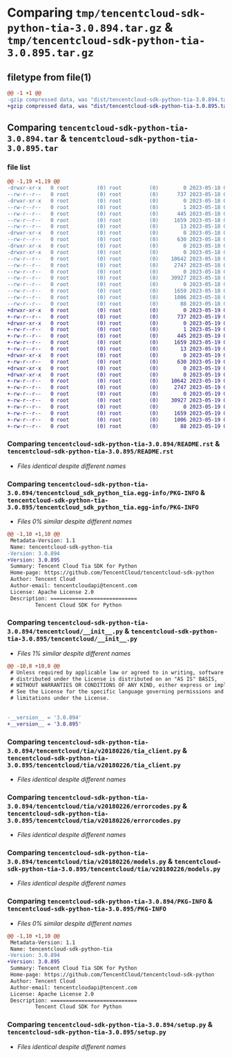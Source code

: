 # Comparing `tmp/tencentcloud-sdk-python-tia-3.0.894.tar.gz` & `tmp/tencentcloud-sdk-python-tia-3.0.895.tar.gz`

## filetype from file(1)

```diff
@@ -1 +1 @@
-gzip compressed data, was "dist/tencentcloud-sdk-python-tia-3.0.894.tar", last modified: Thu May 18 00:39:05 2023, max compression
+gzip compressed data, was "dist/tencentcloud-sdk-python-tia-3.0.895.tar", last modified: Fri May 19 03:02:25 2023, max compression
```

## Comparing `tencentcloud-sdk-python-tia-3.0.894.tar` & `tencentcloud-sdk-python-tia-3.0.895.tar`

### file list

```diff
@@ -1,19 +1,19 @@
-drwxr-xr-x   0 root         (0) root         (0)        0 2023-05-18 00:39:05.000000 tencentcloud-sdk-python-tia-3.0.894/
--rw-r--r--   0 root         (0) root         (0)      737 2023-05-18 00:39:05.000000 tencentcloud-sdk-python-tia-3.0.894/README.rst
-drwxr-xr-x   0 root         (0) root         (0)        0 2023-05-18 00:39:05.000000 tencentcloud-sdk-python-tia-3.0.894/tencentcloud_sdk_python_tia.egg-info/
--rw-r--r--   0 root         (0) root         (0)        1 2023-05-18 00:39:05.000000 tencentcloud-sdk-python-tia-3.0.894/tencentcloud_sdk_python_tia.egg-info/dependency_links.txt
--rw-r--r--   0 root         (0) root         (0)      445 2023-05-18 00:39:05.000000 tencentcloud-sdk-python-tia-3.0.894/tencentcloud_sdk_python_tia.egg-info/SOURCES.txt
--rw-r--r--   0 root         (0) root         (0)     1659 2023-05-18 00:39:05.000000 tencentcloud-sdk-python-tia-3.0.894/tencentcloud_sdk_python_tia.egg-info/PKG-INFO
--rw-r--r--   0 root         (0) root         (0)       13 2023-05-18 00:39:05.000000 tencentcloud-sdk-python-tia-3.0.894/tencentcloud_sdk_python_tia.egg-info/top_level.txt
-drwxr-xr-x   0 root         (0) root         (0)        0 2023-05-18 00:39:05.000000 tencentcloud-sdk-python-tia-3.0.894/tencentcloud/
--rw-r--r--   0 root         (0) root         (0)      630 2023-05-18 00:39:05.000000 tencentcloud-sdk-python-tia-3.0.894/tencentcloud/__init__.py
-drwxr-xr-x   0 root         (0) root         (0)        0 2023-05-18 00:39:05.000000 tencentcloud-sdk-python-tia-3.0.894/tencentcloud/tia/
-drwxr-xr-x   0 root         (0) root         (0)        0 2023-05-18 00:39:05.000000 tencentcloud-sdk-python-tia-3.0.894/tencentcloud/tia/v20180226/
--rw-r--r--   0 root         (0) root         (0)    10642 2023-05-18 00:39:05.000000 tencentcloud-sdk-python-tia-3.0.894/tencentcloud/tia/v20180226/tia_client.py
--rw-r--r--   0 root         (0) root         (0)     2747 2023-05-18 00:39:05.000000 tencentcloud-sdk-python-tia-3.0.894/tencentcloud/tia/v20180226/errorcodes.py
--rw-r--r--   0 root         (0) root         (0)        0 2023-05-18 00:39:05.000000 tencentcloud-sdk-python-tia-3.0.894/tencentcloud/tia/v20180226/__init__.py
--rw-r--r--   0 root         (0) root         (0)    30927 2023-05-18 00:39:05.000000 tencentcloud-sdk-python-tia-3.0.894/tencentcloud/tia/v20180226/models.py
--rw-r--r--   0 root         (0) root         (0)        0 2023-05-18 00:39:05.000000 tencentcloud-sdk-python-tia-3.0.894/tencentcloud/tia/__init__.py
--rw-r--r--   0 root         (0) root         (0)     1659 2023-05-18 00:39:05.000000 tencentcloud-sdk-python-tia-3.0.894/PKG-INFO
--rw-r--r--   0 root         (0) root         (0)     1006 2023-05-18 00:39:05.000000 tencentcloud-sdk-python-tia-3.0.894/setup.py
--rw-r--r--   0 root         (0) root         (0)       88 2023-05-18 00:39:05.000000 tencentcloud-sdk-python-tia-3.0.894/setup.cfg
+drwxr-xr-x   0 root         (0) root         (0)        0 2023-05-19 03:02:25.000000 tencentcloud-sdk-python-tia-3.0.895/
+-rw-r--r--   0 root         (0) root         (0)      737 2023-05-19 03:02:25.000000 tencentcloud-sdk-python-tia-3.0.895/README.rst
+drwxr-xr-x   0 root         (0) root         (0)        0 2023-05-19 03:02:25.000000 tencentcloud-sdk-python-tia-3.0.895/tencentcloud_sdk_python_tia.egg-info/
+-rw-r--r--   0 root         (0) root         (0)        1 2023-05-19 03:02:25.000000 tencentcloud-sdk-python-tia-3.0.895/tencentcloud_sdk_python_tia.egg-info/dependency_links.txt
+-rw-r--r--   0 root         (0) root         (0)      445 2023-05-19 03:02:25.000000 tencentcloud-sdk-python-tia-3.0.895/tencentcloud_sdk_python_tia.egg-info/SOURCES.txt
+-rw-r--r--   0 root         (0) root         (0)     1659 2023-05-19 03:02:25.000000 tencentcloud-sdk-python-tia-3.0.895/tencentcloud_sdk_python_tia.egg-info/PKG-INFO
+-rw-r--r--   0 root         (0) root         (0)       13 2023-05-19 03:02:25.000000 tencentcloud-sdk-python-tia-3.0.895/tencentcloud_sdk_python_tia.egg-info/top_level.txt
+drwxr-xr-x   0 root         (0) root         (0)        0 2023-05-19 03:02:25.000000 tencentcloud-sdk-python-tia-3.0.895/tencentcloud/
+-rw-r--r--   0 root         (0) root         (0)      630 2023-05-19 03:02:25.000000 tencentcloud-sdk-python-tia-3.0.895/tencentcloud/__init__.py
+drwxr-xr-x   0 root         (0) root         (0)        0 2023-05-19 03:02:25.000000 tencentcloud-sdk-python-tia-3.0.895/tencentcloud/tia/
+drwxr-xr-x   0 root         (0) root         (0)        0 2023-05-19 03:02:25.000000 tencentcloud-sdk-python-tia-3.0.895/tencentcloud/tia/v20180226/
+-rw-r--r--   0 root         (0) root         (0)    10642 2023-05-19 03:02:25.000000 tencentcloud-sdk-python-tia-3.0.895/tencentcloud/tia/v20180226/tia_client.py
+-rw-r--r--   0 root         (0) root         (0)     2747 2023-05-19 03:02:25.000000 tencentcloud-sdk-python-tia-3.0.895/tencentcloud/tia/v20180226/errorcodes.py
+-rw-r--r--   0 root         (0) root         (0)        0 2023-05-19 03:02:25.000000 tencentcloud-sdk-python-tia-3.0.895/tencentcloud/tia/v20180226/__init__.py
+-rw-r--r--   0 root         (0) root         (0)    30927 2023-05-19 03:02:25.000000 tencentcloud-sdk-python-tia-3.0.895/tencentcloud/tia/v20180226/models.py
+-rw-r--r--   0 root         (0) root         (0)        0 2023-05-19 03:02:25.000000 tencentcloud-sdk-python-tia-3.0.895/tencentcloud/tia/__init__.py
+-rw-r--r--   0 root         (0) root         (0)     1659 2023-05-19 03:02:25.000000 tencentcloud-sdk-python-tia-3.0.895/PKG-INFO
+-rw-r--r--   0 root         (0) root         (0)     1006 2023-05-19 03:02:25.000000 tencentcloud-sdk-python-tia-3.0.895/setup.py
+-rw-r--r--   0 root         (0) root         (0)       88 2023-05-19 03:02:25.000000 tencentcloud-sdk-python-tia-3.0.895/setup.cfg
```

### Comparing `tencentcloud-sdk-python-tia-3.0.894/README.rst` & `tencentcloud-sdk-python-tia-3.0.895/README.rst`

 * *Files identical despite different names*

### Comparing `tencentcloud-sdk-python-tia-3.0.894/tencentcloud_sdk_python_tia.egg-info/PKG-INFO` & `tencentcloud-sdk-python-tia-3.0.895/tencentcloud_sdk_python_tia.egg-info/PKG-INFO`

 * *Files 0% similar despite different names*

```diff
@@ -1,10 +1,10 @@
 Metadata-Version: 1.1
 Name: tencentcloud-sdk-python-tia
-Version: 3.0.894
+Version: 3.0.895
 Summary: Tencent Cloud Tia SDK for Python
 Home-page: https://github.com/TencentCloud/tencentcloud-sdk-python
 Author: Tencent Cloud
 Author-email: tencentcloudapi@tencent.com
 License: Apache License 2.0
 Description: ============================
         Tencent Cloud SDK for Python
```

### Comparing `tencentcloud-sdk-python-tia-3.0.894/tencentcloud/__init__.py` & `tencentcloud-sdk-python-tia-3.0.895/tencentcloud/__init__.py`

 * *Files 1% similar despite different names*

```diff
@@ -10,8 +10,8 @@
 # Unless required by applicable law or agreed to in writing, software
 # distributed under the License is distributed on an "AS IS" BASIS,
 # WITHOUT WARRANTIES OR CONDITIONS OF ANY KIND, either express or implied.
 # See the License for the specific language governing permissions and
 # limitations under the License.
 
 
-__version__ = '3.0.894'
+__version__ = '3.0.895'
```

### Comparing `tencentcloud-sdk-python-tia-3.0.894/tencentcloud/tia/v20180226/tia_client.py` & `tencentcloud-sdk-python-tia-3.0.895/tencentcloud/tia/v20180226/tia_client.py`

 * *Files identical despite different names*

### Comparing `tencentcloud-sdk-python-tia-3.0.894/tencentcloud/tia/v20180226/errorcodes.py` & `tencentcloud-sdk-python-tia-3.0.895/tencentcloud/tia/v20180226/errorcodes.py`

 * *Files identical despite different names*

### Comparing `tencentcloud-sdk-python-tia-3.0.894/tencentcloud/tia/v20180226/models.py` & `tencentcloud-sdk-python-tia-3.0.895/tencentcloud/tia/v20180226/models.py`

 * *Files identical despite different names*

### Comparing `tencentcloud-sdk-python-tia-3.0.894/PKG-INFO` & `tencentcloud-sdk-python-tia-3.0.895/PKG-INFO`

 * *Files 0% similar despite different names*

```diff
@@ -1,10 +1,10 @@
 Metadata-Version: 1.1
 Name: tencentcloud-sdk-python-tia
-Version: 3.0.894
+Version: 3.0.895
 Summary: Tencent Cloud Tia SDK for Python
 Home-page: https://github.com/TencentCloud/tencentcloud-sdk-python
 Author: Tencent Cloud
 Author-email: tencentcloudapi@tencent.com
 License: Apache License 2.0
 Description: ============================
         Tencent Cloud SDK for Python
```

### Comparing `tencentcloud-sdk-python-tia-3.0.894/setup.py` & `tencentcloud-sdk-python-tia-3.0.895/setup.py`

 * *Files identical despite different names*

